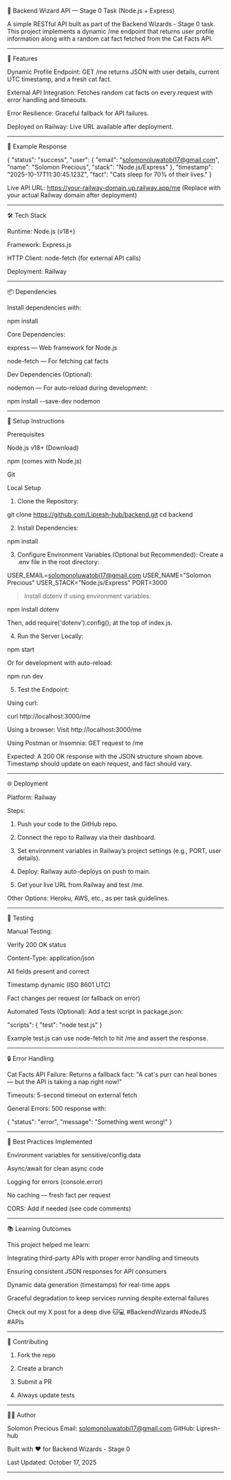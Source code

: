 

🚀 Backend Wizard API — Stage 0 Task (Node.js + Express)






A simple RESTful API built as part of the Backend Wizards - Stage 0 task. This project implements a dynamic /me endpoint that returns user profile information along with a random cat fact fetched from the Cat Facts API.


---

🚀 Features

Dynamic Profile Endpoint: GET /me returns JSON with user details, current UTC timestamp, and a fresh cat fact.

External API Integration: Fetches random cat facts on every request with error handling and timeouts.

Error Resilience: Graceful fallback for API failures.

Deployed on Railway: Live URL available after deployment.



---

📄 Example Response

{
  "status": "success",
  "user": {
    "email": "solomonoluwatobi17@gmail.com",
    "name": "Solomon Precious",
    "stack": "Node.js/Express"
  },
  "timestamp": "2025-10-17T11:30:45.123Z",
  "fact": "Cats sleep for 70% of their lives."
}

Live API URL: https://your-railway-domain.up.railway.app/me
(Replace with your actual Railway domain after deployment)


---

🛠️ Tech Stack

Runtime: Node.js (v18+)

Framework: Express.js

HTTP Client: node-fetch (for external API calls)

Deployment: Railway



---

📦 Dependencies

Install dependencies with:

npm install

Core Dependencies:

express — Web framework for Node.js

node-fetch — For fetching cat facts


Dev Dependencies (Optional):

nodemon — For auto-reload during development:


npm install --save-dev nodemon


---

🔧 Setup Instructions

Prerequisites

Node.js v18+ (Download)

npm (comes with Node.js)

Git


Local Setup

1. Clone the Repository:



git clone https://github.com/Lipresh-hub/backend.git
cd backend

2. Install Dependencies:



npm install

3. Configure Environment Variables (Optional but Recommended):
Create a .env file in the root directory:



USER_EMAIL=solomonoluwatobi17@gmail.com
USER_NAME="Solomon Precious"
USER_STACK="Node.js/Express"
PORT=3000

> Install dotenv if using environment variables:



npm install dotenv

Then, add require('dotenv').config(); at the top of index.js.

4. Run the Server Locally:



npm start

Or for development with auto-reload:

npm run dev

5. Test the Endpoint:



Using curl:


curl http://localhost:3000/me

Using a browser: Visit http://localhost:3000/me

Using Postman or Insomnia: GET request to /me


Expected: A 200 OK response with the JSON structure shown above. Timestamp should update on each request, and fact should vary.


---

🌐 Deployment

Platform: Railway

Steps:

1. Push your code to the GitHub repo.


2. Connect the repo to Railway via their dashboard.


3. Set environment variables in Railway’s project settings (e.g., PORT, user details).


4. Deploy: Railway auto-deploys on push to main.


5. Get your live URL from Railway and test /me.



Other Options: Heroku, AWS, etc., as per task guidelines.


---

🧪 Testing

Manual Testing:

Verify 200 OK status

Content-Type: application/json

All fields present and correct

Timestamp dynamic (ISO 8601 UTC)

Fact changes per request (or fallback on error)


Automated Tests (Optional):
Add a test script in package.json:

"scripts": {
  "test": "node test.js"
}

Example test.js can use node-fetch to hit /me and assert the response.


---

🔒 Error Handling

Cat Facts API Failure: Returns a fallback fact:
"A cat's purr can heal bones — but the API is taking a nap right now!"

Timeouts: 5-second timeout on external fetch

General Errors: 500 response with:


{ "status": "error", "message": "Something went wrong!" }


---

📝 Best Practices Implemented

Environment variables for sensitive/config data

Async/await for clean async code

Logging for errors (console.error)

No caching — fresh fact per request

CORS: Add if needed (see code comments)



---

📚 Learning Outcomes

This project helped me learn:

Integrating third-party APIs with proper error handling and timeouts

Ensuring consistent JSON responses for API consumers

Dynamic data generation (timestamps) for real-time apps

Graceful degradation to keep services running despite external failures


Check out my X post for a deep dive 🐱💻 #BackendWizards #NodeJS #APIs


---

🤝 Contributing

1. Fork the repo


2. Create a branch


3. Submit a PR


4. Always update tests




---

👨‍💻 Author

Solomon Precious
Email: solomonoluwatobi17@gmail.com
GitHub: Lipresh-hub

Built with ❤️ for Backend Wizards - Stage 0

Last Updated: October 17, 2025


---
